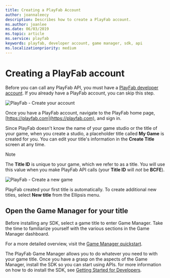 ```yaml
---
title: Creating a PlayFab Account
author: joannaleecy
description: Describes how to create a PlayFab account.
ms.author: joanlee
ms.date: 06/03/2019
ms.topic: article
ms.service: playfab
keywords: playfab, developer account, game manager, sdk, api
ms.localizationpriority: medium
---
```


# Creating a PlayFab account

Before you can call any PlayFab API, you must have a [PlayFab developer account](https://developer.playfab.com/en-us/sign-up). If you already have a PlayFab account, you can skip this step.

![PlayFab - Create your account](media/quickstart/playfab-create-account.png)

Once you have a PlayFab account, navigate to the PlayFab home page, [https://playfab.com](https://playfab.com), and sign in.

Since PlayFab doesn't know the name of your game studio or the title of your game, when you create a studio, a placeholder title called **My Game** is created for you. You can edit your title's information in the **Create Title** screen at any time.

> [!NOTE]
> The **Title ID** is unique to your game, which we refer to as a title. You will use this value when you make PlayFab API calls (your **Title ID** will *not* be **BCFE**).

![PlayFab - Create a new game](media/quickstart/playfab-create-new-game.png)

PlayFab created your first title is automatically. To create additional new titles, select **New title** from the Ellipsis menu.

## Open the Game Manager for your title

Before installing any SDK, select a game title to enter Game Manager. Take the time to familiarize yourself with the various sections in the Game Manager dashboard.

For a more detailed overview, visit the [Game Manager quickstart](quickstart.md).

The PlayFab Game Manager allows you to do whatever you need to with your game title. Once you have a grasp on the aspects of the Game Manager, install the SDK so you can start using APIs. for more information on how to do install the SDK, see [Getting Started for Developers](../personas/developer.md).
